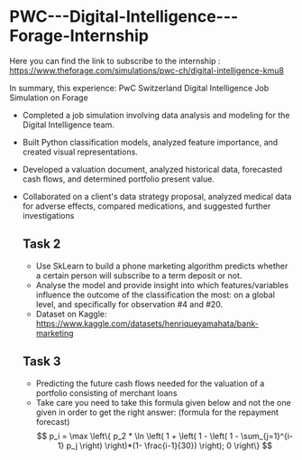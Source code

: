 # PWC---Digital-Intelligence---Forage-Internship

Here you can find the link to subscribe to the internship : https://www.theforage.com/simulations/pwc-ch/digital-intelligence-kmu8

In summary, this experience:
PwC Switzerland Digital Intelligence Job Simulation on Forage 
 * Completed a job simulation involving data analysis and modeling for the
   Digital Intelligence team.
 * Built Python classification models, analyzed feature importance, and created
   visual representations.
 * Developed a valuation document, analyzed historical data, forecasted cash
   flows, and determined portfolio present value.
 * Collaborated on a client's data strategy proposal, analyzed medical data for
   adverse effects, compared medications, and suggested further investigations

   ## Task 2
   * Use SkLearn to build a phone marketing algorithm predicts whether a certain person will subscribe to a term deposit or not.
   * Analyse the model and provide insight into which features/variables influence the outcome of the classification the most: on a global level, and specifically for observation #4 and #20.
   * Dataset on Kaggle: https://www.kaggle.com/datasets/henriqueyamahata/bank-marketing

   ## Task 3
   *  Predicting the future cash flows needed for the valuation of a portfolio consisting of merchant loans
   *  Take care you need to take this formula given below and not the one given in order to get the right answer: (formula for the repayment forecast)
$$
p_i = \max \left\{ p_2 * \ln \left( 1 + \left( 1 - \left( 1 - \sum_{j=1}^{i-1} p_j \right) \right)*(1- \frac{i-1}{30}) \right); 0 \right\}
$$


   
